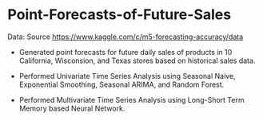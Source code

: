 # Point-Forecasts-of-Future-Sales

Data: Source
https://www.kaggle.com/c/m5-forecasting-accuracy/data

- Generated point forecasts for future daily sales of products in 10 California, Wisconsion, and Texas stores based on historical sales data.

- Performed Univariate Time Series Analysis using Seasonal Naive, Exponential Smoothing, Seasonal ARIMA, and Random Forest.

- Performed Multivariate Time Series Analysis using Long-Short Term Memory based Neural Network.
